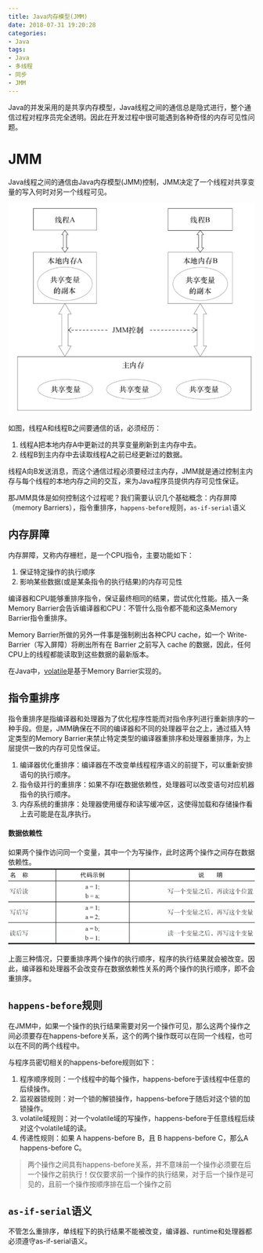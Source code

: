 ```yaml
---
title: Java内存模型(JMM)
date: 2018-07-31 19:20:28
categories: 
- Java
tags:
- Java
- 多线程
- 同步
- JMM
---
```



Java的并发采用的是共享内存模型，Java线程之间的通信总是隐式进行，整个通信过程对程序员完全透明。因此在开发过程中很可能遇到各种奇怪的内存可见性问题。

# JMM
Java线程之间的通信由Java内存模型(JMM)控制，JMM决定了一个线程对共享变量的写入何时对另一个线程可见。

![](Java内存模型/JMM.png)

如图，线程A和线程B之间要通信的话，必须经历：

1. 线程A把本地内存A中更新过的共享变量刷新到主内存中去。
2. 线程B到主内存中去读取线程A之前已经更新过的数据。

线程A向B发送消息，而这个通信过程必须要经过主内存，JMM就是通过控制主内存与每个线程的本地内存之间的交互，来为Java程序员提供内存可见性保证。

那JMM具体是如何控制这个过程呢？我们需要认识几个基础概念：内存屏障（memory Barriers），指令重排序，`happens-before`规则，`as-if-serial`语义

## 内存屏障

内存屏障，又称内存栅栏，是一个CPU指令，主要功能如下：

1. 保证特定操作的执行顺序
2. 影响某些数据(或是某条指令的执行结果)的内存可见性

编译器和CPU能够重排序指令，保证最终相同的结果，尝试优化性能。插入一条Memory Barrier会告诉编译器和CPU：不管什么指令都不能和这条Memory Barrier指令重排序。

Memory Barrier所做的另外一件事是强制刷出各种CPU cache，如一个 Write-Barrier（写入屏障）将刷出所有在 Barrier 之前写入 cache 的数据，因此，任何CPU上的线程都能读取到这些数据的最新版本。

在Java中，[volatile](https://david1840.github.io/2018/07/28/Volatile%E5%85%B3%E9%94%AE%E5%AD%97/)是基于Memory Barrier实现的。

## 指令重排序
指令重排序是指编译器和处理器为了优化程序性能而对指令序列进行重新排序的一种手段。但是，JMM确保在不同的编译器和不同的处理器平台之上，通过插入特定类型的Memory Barrier来禁止特定类型的编译器重排序和处理器重排序，为上层提供一致的内存可见性保证。

1. 编译器优化重排序：编译器在不改变单线程程序语义的前提下，可以重新安排语句的执行顺序。
2. 指令级并行的重排序：如果不存l在数据依赖性，处理器可以改变语句对应机器指令的执行顺序。
3. 内存系统的重排序：处理器使用缓存和读写缓冲区，这使得加载和存储操作看上去可能是在乱序执行。

#### 数据依赖性
如果两个操作访问同一个变量，其中一个为写操作，此时这两个操作之间存在数据依赖性。
![](Java内存模型/JMM2.png)

上面三种情况，只要重排序两个操作的执行顺序，程序的执行结果就会被改变。因此，编译器和处理器不会改变存在数据依赖性关系的两个操作的执行顺序，即不会重排序。

## `happens-before`规则

在JMM中，如果一个操作的执行结果需要对另一个操作可见，那么这两个操作之间必须要存在happens-before关系，这个的两个操作既可以在同一个线程，也可以在不同的两个线程中。

与程序员密切相关的happens-before规则如下：

1. 程序顺序规则：一个线程中的每个操作，happens-before于该线程中任意的后续操作。
2. 监视器锁规则：对一个锁的解锁操作，happens-before于随后对这个锁的加锁操作。
3. volatile域规则：对一个volatile域的写操作，happens-before于任意线程后续对这个volatile域的读。
4. 传递性规则：如果 A happens-before B，且 B happens-before C，那么A happens-before C。

> 两个操作之间具有happens-before关系，并不意味前一个操作必须要在后一个操作之前执行！仅仅要求前一个操作的执行结果，对于后一个操作是可见的，且前一个操作按顺序排在后一个操作之前


## `as-if-serial`语义

不管怎么重排序，单线程下的执行结果不能被改变，编译器、runtime和处理器都必须遵守as-if-serial语义。